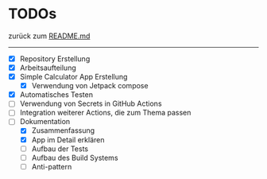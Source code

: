 # TODOs

zurück zum [README.md](./README.md)

---

* [x] Repository Erstellung
* [x] Arbeitsaufteilung
* [x] Simple Calculator App Erstellung
  * [x] Verwendung von Jetpack compose
* [x] Automatisches Testen
* [ ] Verwendung von Secrets in GitHub Actions
* [ ] Integration weiterer Actions, die zum Thema passen
* [ ] Dokumentation
  * [x] Zusammenfassung
  * [x] App im Detail erklären
  * [ ] Aufbau der Tests
  * [ ] Aufbau des Build Systems
  * [ ] Anti-pattern
